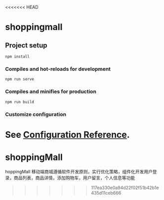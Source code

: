 <<<<<<< HEAD
# shoppingmall

## Project setup
```
npm install
```

### Compiles and hot-reloads for development
```
npm run serve
```

### Compiles and minifies for production
```
npm run build
```

### Customize configuration
See [Configuration Reference](https://cli.vuejs.org/config/).
=======
# shoppingMall
hoppingMall 移动端商城遵循软件开发原则，实行优化策略，组件化开发用户登录，商品列表，商品详情，添加购物车，用户留言，个人信息等功能
>>>>>>> 117ea330e0a94d22f02f51b42b1e435d11ceb666
